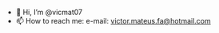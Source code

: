 - 👋 Hi, I’m @vicmat07
- 📫 How to reach me: e-mail: victor.mateus.fa@hotmail.com

<!---
vicmat07/vicmat07 is a ✨ special ✨ repository because its `README.md` (this file) appears on your GitHub profile.
You can click the Preview link to take a look at your changes.
--->
